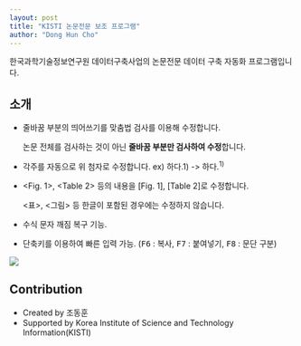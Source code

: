 ```yaml
---
layout: post
title: "KISTI 논문전문 보조 프로그램"
author: "Dong Hun Cho"
---
```


한국과학기술정보연구원 데이터구축사업의 논문전문 데이터 구축 자동화 프로그램입니다.

## 소개
* 줄바꿈 부분의 띄어쓰기를 맞춤법 검사를 이용해 수정합니다.

  논문 전체를 검사하는 것이 아닌 **줄바꿈 부분만 검사하여 수정**합니다.

* 각주를 자동으로 위 첨자로 수정합니다. ex) 하다.1) -> 하다.<sup>1)</sup>
* <Fig. 1>, <Table 2> 등의 내용을 [Fig. 1], [Table 2]로 수정합니다.

  <표>, <그림> 등 한글이 포함된 경우에는 수정하지 않습니다.
 
* 수식 문자 깨짐 복구 기능.
* 단축키를 이용하여 빠른 입력 가능. (<kbd>F6</kbd> : 복사, <kbd>F7</kbd> : 붙여넣기, <kbd>F8</kbd> : 문단 구분)


<img src="https://raw.githubusercontent.com/johun204/kisti-study-help/main/example.gif" />


## Contribution
  * Created by 조동훈
  * Supported by Korea Institute of Science and Technology Information(KISTI)
